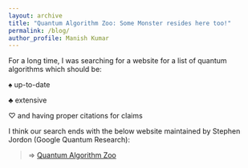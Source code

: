 ```yaml
---
layout: archive
title: "Quantum Algorithm Zoo: Some Monster resides here too!"
permalink: /blog/
author_profile: Manish Kumar
---
```


For a long time, I was searching for a website for a list of quantum algorithms which should be:
>
$\spadesuit$ up-to-date
> 
$\clubsuit$ extensive
> 
$\heartsuit$ and having proper citations for claims
>
I think our search ends with the below website maintained by Stephen Jordon (Google Quantum Research):
> $\Rightarrow$ [Quantum Algorithm Zoo](https://quantumalgorithmzoo.org/)
